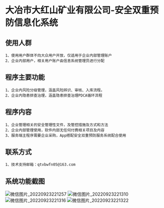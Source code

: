 # 大冶市大红山矿业有限公司-安全双重预防信息化系统

## 使用人群
    1、使用用户群体不向大众用户开放，仅适用于企业内部管理账户
    2、企业内部用户，相关用户账户由信息系统管理员进行分配
   
## 程序主要功能
    1、企业内风险分级管理，涵盖风险辨识、审核、入库流程。
    2、企业内隐患排查治理，涵盖隐患排查治理PDCA循环流程
    
## 程序内容
    1、企业管理相关的安全管理性文件，及管控措施及方式和方法
    2、企业内部管理使用，软件内部无任何付费相关项目及内容
    3、服务端主程序需要企业采购，App搭配安全双重预防服务系统配合使用
    
## 联系方式
    1、技术支持邮箱：qtvbwfn05@163.com
    
## 系统功能截图
![微信图片_20220923221257](https://user-images.githubusercontent.com/5848026/192459351-cfcadb94-c7a9-436b-b7f9-62b29adb6037.jpg)
![微信图片_20220923221310](https://user-images.githubusercontent.com/5848026/192459358-48bae2ef-72bc-4ca8-8520-6be34ffbd484.jpg)
![微信图片_20220923221316](https://user-images.githubusercontent.com/5848026/192459360-5624b12a-ab29-4a55-8ff3-5637755eb8dc.jpg)
![微信图片_20220923221322](https://user-images.githubusercontent.com/5848026/192459363-91813cdd-fdfc-4972-a488-85b81557e132.jpg)

